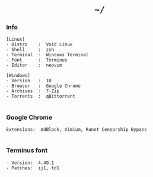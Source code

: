 <h1 align="center"><code>~/</code></h1>

### Info

```
[Linux]
- Distro    :  Void Linux
- Shell     :  zsh
- Terminal  :  Windows Terminal
- Font      :  Terminus
- Editor    :  neovim

[Windows]
- Version   :  10
- Browser   :  Google Chrome
- Archives  :  7-Zip
- Torrents  :  qBittorrent
```

<h1/>

### Google Chrome

```
Extensions:  AdBlock, Vimium, Runet Censorship Bypass
```

<h1/>

### Terminus font

```
- Version:  4.49.1
- Patches:  ij1, td1
```
